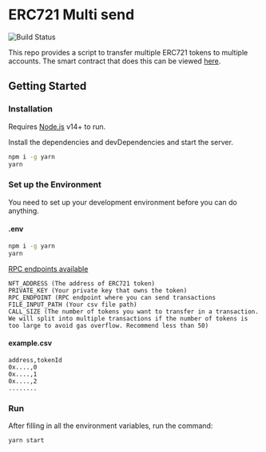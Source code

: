 # ERC721 Multi send

![Build Status](https://travis-ci.org/joemccann/dillinger.svg?branch=master)

This repo provides a script to transfer multiple ERC721 tokens to multiple accounts.
The smart contract that does this can be viewed [here](https://bscscan.com/address/0x411df77a6d8bf55c950222f289073bcc3c248a76#code).

## Getting Started
### Installation
Requires [Node.js](https://nodejs.org/) v14+ to run.

Install the dependencies and devDependencies and start the server.

```sh
npm i -g yarn
yarn
```
### Set up the Environment
You need to set up your development environment before you can do anything.

#### .env
```sh
npm i -g yarn
yarn
```

[RPC endpoints available](https://docs.binance.org/smart-chain/developer/rpc.html)
```dosini
NFT_ADDRESS (The address of ERC721 token)
PRIVATE_KEY (Your private key that owns the token)
RPC_ENDPOINT (RPC endpoint where you can send transactions 
FILE_INPUT_PATH (Your csv file path)
CALL_SIZE (The number of tokens you want to transfer in a transaction. We will split into multiple transactions if the number of tokens is too large to avoid gas overflow. Recommend less than 50)
```
#### example.csv
```dosini
address,tokenId
0x....,0
0x....,1
0x....,2
........
```

### Run
After filling in all the environment variables, run the command:
```sh
yarn start
```

